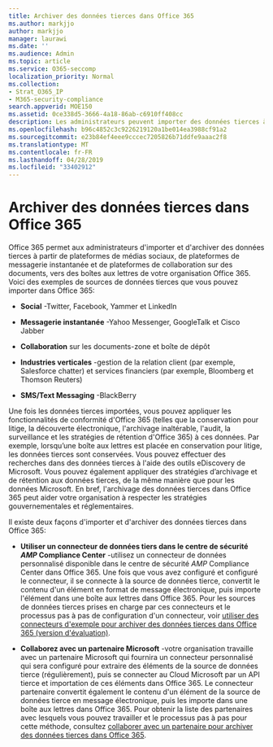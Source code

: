```yaml
---
title: Archiver des données tierces dans Office 365
ms.author: markjjo
author: markjjo
manager: laurawi
ms.date: ''
ms.audience: Admin
ms.topic: article
ms.service: O365-seccomp
localization_priority: Normal
ms.collection:
- Strat_O365_IP
- M365-security-compliance
search.appverid: MOE150
ms.assetid: 0ce338d5-3666-4a18-86ab-c6910ff408cc
description: Les administrateurs peuvent importer des données tierces à partir de plateformes de réseaux sociaux, de plateformes de messagerie instantanée et de documents de collaboration vers des boîtes aux lettres de votre organisation Office 365. Cela vous permet d'archiver des données à partir de Facebook, de Twitter et d'autres sources de données tierces dans Office 365. Vous pouvez ensuite utiliser et appliquer les fonctionnalités de conformité d'Office 365 (telles que la conservation légale, la découverte électronique, l'archivage inaltérable et les stratégies de rétention) pour les données tierces.
ms.openlocfilehash: b96c4852c3c9226219120a1be014ea3988cf91a2
ms.sourcegitcommit: e23b84ef4eee9cccec7205826b71ddfe9aaac2f8
ms.translationtype: MT
ms.contentlocale: fr-FR
ms.lasthandoff: 04/28/2019
ms.locfileid: "33402912"
---
```

# <a name="archive-third-party-data-in-office-365"></a>Archiver des données tierces dans Office 365

Office 365 permet aux administrateurs d'importer et d'archiver des données tierces à partir de plateformes de médias sociaux, de plateformes de messagerie instantanée et de plateformes de collaboration sur des documents, vers des boîtes aux lettres de votre organisation Office 365. Voici des exemples de sources de données tierces que vous pouvez importer dans Office 365: 
  
- **Social** -Twitter, Facebook, Yammer et LinkedIn 
    
- **Messagerie instantanée** -Yahoo Messenger, GoogleTalk et Cisco Jabber 
    
- **Collaboration** sur les documents-zone et boîte de dépôt 
    
- **Industries verticales** -gestion de la relation client (par exemple, Salesforce chatter) et services financiers (par exemple, Bloomberg et Thomson Reuters) 
    
- **SMS/Text Messaging** -BlackBerry 
    
Une fois les données tierces importées, vous pouvez appliquer les fonctionnalités de conformité d'Office 365 (telles que la conservation pour litige, la découverte électronique, l'archivage inaltérable, l'audit, la surveillance et les stratégies de rétention d'Office 365) à ces données. Par exemple, lorsqu’une boîte aux lettres est placée en conservation pour litige, les données tierces sont conservées. Vous pouvez effectuer des recherches dans des données tierces à l'aide des outils eDiscovery de Microsoft. Vous pouvez également appliquer des stratégies d’archivage et de rétention aux données tierces, de la même manière que pour les données Microsoft. En bref, l'archivage des données tierces dans Office 365 peut aider votre organisation à respecter les stratégies gouvernementales et réglementaires.

Il existe deux façons d'importer et d'archiver des données tierces dans Office 365:

- **Utiliser un connecteur de données tiers dans le centre de sécurité _AMP_ Compliance Center** -utilisez un connecteur de données personnalisé disponible dans le centre de sécurité _AMP_ Compliance Center dans Office 365. Une fois que vous avez configuré et configuré le connecteur, il se connecte à la source de données tierce, convertit le contenu d'un élément en format de message électronique, puis importe l'élément dans une boîte aux lettres dans Office 365. Pour les sources de données tierces prises en charge par ces connecteurs et le processus pas à pas de configuration d'un connecteur, voir [utiliser des connecteurs d'exemple pour archiver des données tierces dans Office 365 (version d'évaluation)](archive-third-party-data-with-sample-connector.md).

- **Collaborez avec un partenaire Microsoft** -votre organisation travaille avec un partenaire Microsoft qui fournira un connecteur personnalisé qui sera configuré pour extraire des éléments de la source de données tierce (régulièrement), puis se connecter au Cloud Microsoft par un API tierce et importation de ces éléments dans Office 365. Le connecteur partenaire convertit également le contenu d'un élément de la source de données tierce en message électronique, puis les importe dans une boîte aux lettres dans Office 365. Pour obtenir la liste des partenaires avec lesquels vous pouvez travailler et le processus pas à pas pour cette méthode, consultez [collaborer avec un partenaire pour archiver des données tierces dans Office 365](work-with-partner-to-archive-third-party-data.md).